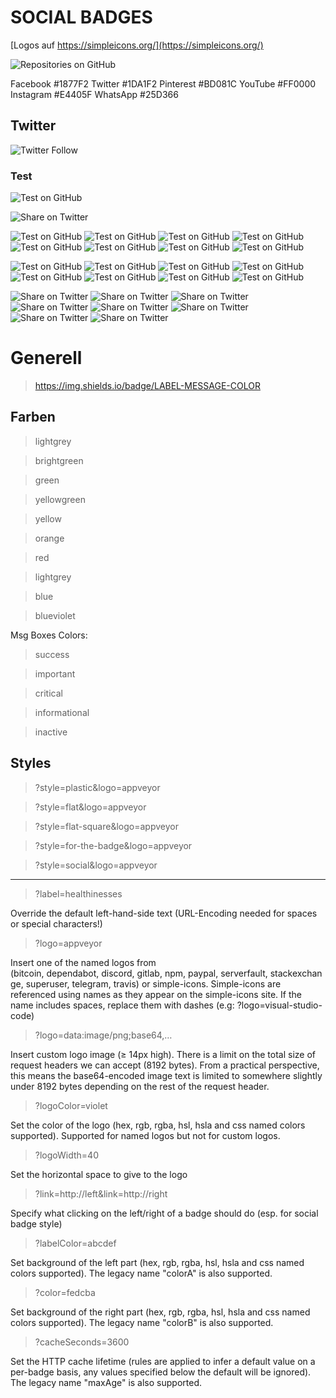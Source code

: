 # SOCIAL BADGES

[Logos auf https://simpleicons.org/](https://simpleicons.org/)

![Repositories on GitHub](https://img.shields.io/badge/Repositories-on%20GitHub-blue?style=social&logo=GitHub)

Facebook  #1877F2
Twitter   #1DA1F2
Pinterest #BD081C
YouTube   #FF0000
Instagram #E4405F
WhatsApp  #25D366





## Twitter 
![Twitter Follow](https://img.shields.io/twitter/follow/w8bot?label=FOLLOWTWT&?&color=blue)



### Test

![Test on GitHub](https://shields.io/badge/Hello-World-red?&style=plastic&logo=GitHub&colorA=blueviolet&colorB=success)

![Share on Twitter](https://img.shields.io/twitter/url?label=SHAREONTWT&url=https://example.com/phpself.php)

![Test on GitHub](https://shields.io/badge/Hello-World-red?&style=plastic&logo=GitHub&colorA=blueviolet&colorB=success)
![Test on GitHub](https://shields.io/badge/Hello-World-red?&style=plastic&logo=GitHub&colorA=blueviolet&colorB=success)
![Test on GitHub](https://shields.io/badge/Hello-World-red?&style=plastic&logo=GitHub&colorA=blueviolet&colorB=success)
![Test on GitHub](https://shields.io/badge/Hello-World-red?&style=plastic&logo=GitHub&colorA=blueviolet&colorB=success)
![Test on GitHub](https://shields.io/badge/Hello-World-red?&style=plastic&logo=GitHub&colorA=blueviolet&colorB=success)
![Test on GitHub](https://shields.io/badge/Hello-World-red?&style=plastic&logo=GitHub&colorA=blueviolet&colorB=success)
![Test on GitHub](https://shields.io/badge/Hello-World-red?&style=plastic&logo=GitHub&colorA=blueviolet&colorB=success)
![Test on GitHub](https://shields.io/badge/Hello-World-red?&style=plastic&logo=GitHub&colorA=blueviolet&colorB=success)

![Test on GitHub](https://shields.io/badge/Hello-World-red?&style=plastic&logo=GitHub&colorA=blueviolet&colorB=success)
![Test on GitHub](https://shields.io/badge/Hello-World-red?&style=plastic&logo=GitHub&colorA=blueviolet&colorB=success)
![Test on GitHub](https://shields.io/badge/Hello-World-red?&style=plastic&logo=GitHub&colorA=blueviolet&colorB=success)
![Test on GitHub](https://shields.io/badge/Hello-World-red?&style=plastic&logo=GitHub&colorA=blueviolet&colorB=success)
![Test on GitHub](https://shields.io/badge/Hello-World-red?&style=plastic&logo=GitHub&colorA=blueviolet&colorB=success)
![Test on GitHub](https://shields.io/badge/Hello-World-red?&style=plastic&logo=GitHub&colorA=blueviolet&colorB=success)
![Test on GitHub](https://shields.io/badge/Hello-World-red?&style=plastic&logo=GitHub&colorA=blueviolet&colorB=success)
![Test on GitHub](https://shields.io/badge/Hello-World-red?&style=plastic&logo=GitHub&colorA=blueviolet&colorB=success)


![Share on Twitter](https://img.shields.io/twitter/url?label=SHAREONTWT&url=https://example.com/phpself.php)
![Share on Twitter](https://img.shields.io/twitter/url?label=SHAREONTWT&url=https://example.com/phpself.php)
![Share on Twitter](https://img.shields.io/twitter/url?label=SHAREONTWT&url=https://example.com/phpself.php)
![Share on Twitter](https://img.shields.io/twitter/url?label=SHAREONTWT&url=https://example.com/phpself.php)
![Share on Twitter](https://img.shields.io/twitter/url?label=SHAREONTWT&url=https://example.com/phpself.php)
![Share on Twitter](https://img.shields.io/twitter/url?label=SHAREONTWT&url=https://example.com/phpself.php)
![Share on Twitter](https://img.shields.io/twitter/url?label=SHAREONTWT&url=https://example.com/phpself.php)
![Share on Twitter](https://img.shields.io/twitter/url?label=SHAREONTWT&url=https://example.com/phpself.php)


















# Generell

> https://img.shields.io/badge/LABEL-MESSAGE-COLOR

## Farben

> lightgrey

> brightgreen

> green

> yellowgreen

> yellow

> orange

> red

> lightgrey

> blue

> blueviolet

Msg Boxes Colors:

> success

> important

> critical

> informational

> inactive


## Styles

> ?style=plastic&logo=appveyor

> ?style=flat&logo=appveyor

> ?style=flat-square&logo=appveyor

> ?style=for-the-badge&logo=appveyor

> ?style=social&logo=appveyor


---


> ?label=healthinesses

Override the default left-hand-side text (URL-Encoding needed for spaces or special characters!)


> ?logo=appveyor

Insert one of the named logos from (bitcoin, dependabot, discord, gitlab, npm, paypal, serverfault, stackexchange, superuser, telegram, travis) or simple-icons. Simple-icons are referenced using names as they appear on the simple-icons site. If the name includes spaces, replace them with dashes (e.g: ?logo=visual-studio-code)


> ?logo=data:image/png;base64,…

Insert custom logo image (≥ 14px high). There is a limit on the total size of request headers we can accept (8192 bytes). From a practical perspective, this means the base64-encoded image text is limited to somewhere slightly under 8192 bytes depending on the rest of the request header.


> ?logoColor=violet

Set the color of the logo (hex, rgb, rgba, hsl, hsla and css named colors supported). Supported for named logos but not for custom logos.


> ?logoWidth=40

Set the horizontal space to give to the logo


> ?link=http://left&link=http://right

Specify what clicking on the left/right of a badge should do (esp. for social badge style)


> ?labelColor=abcdef

Set background of the left part (hex, rgb, rgba, hsl, hsla and css named colors supported). The legacy name "colorA" is also supported.


> ?color=fedcba

Set background of the right part (hex, rgb, rgba, hsl, hsla and css named colors supported). The legacy name "colorB" is also supported.


> ?cacheSeconds=3600

Set the HTTP cache lifetime (rules are applied to infer a default value on a per-badge basis, any values specified below the default will be ignored). The legacy name "maxAge" is also supported.


